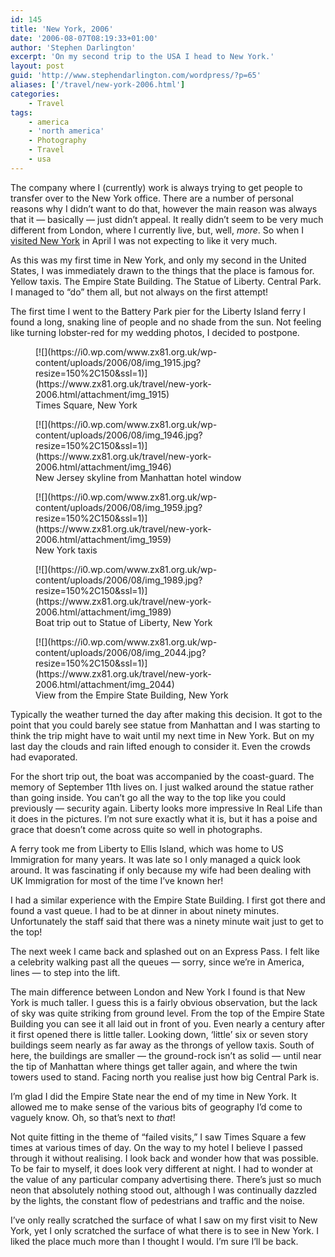 ```yaml
---
id: 145
title: 'New York, 2006'
date: '2006-08-07T08:19:33+01:00'
author: 'Stephen Darlington'
excerpt: 'On my second trip to the USA I head to New York.'
layout: post
guid: 'http://www.stephendarlington.com/wordpress/?p=65'
aliases: ['/travel/new-york-2006.html']
categories:
    - Travel
tags:
    - america
    - 'north america'
    - Photography
    - Travel
    - usa
---
```


The company where I (currently) work is always trying to get people to transfer over to the New York office. There are a number of personal reasons why I didn’t want to do that, however the main reason was always that it — basically — just didn’t appeal. It really didn’t seem to be very much different from London, where I currently live, but, well, *more*. So when I [visited New York](/blog/the-big-day.html) in April I was not expecting to like it very much.

As this was my first time in New York, and only my second in the United States, I was immediately drawn to the things that the place is famous for. Yellow taxis. The Empire State Building. The Statue of Liberty. Central Park. I managed to “do” them all, but not always on the first attempt!

The first time I went to the Battery Park pier for the Liberty Island ferry I found a long, snaking line of people and no shade from the sun. Not feeling like turning lobster-red for my wedding photos, I decided to postpone.

<div class="gallery galleryid-145 gallery-columns-3 gallery-size-thumbnail" id="gallery-7"><figure class="gallery-item"><div class="gallery-icon portrait"> [![](https://i0.wp.com/www.zx81.org.uk/wp-content/uploads/2006/08/img_1915.jpg?resize=150%2C150&ssl=1)](https://www.zx81.org.uk/travel/new-york-2006.html/attachment/img_1915) </div> <figcaption class="wp-caption-text gallery-caption" id="gallery-7-1161"> Times Square, New York </figcaption></figure><figure class="gallery-item"><div class="gallery-icon landscape"> [![](https://i0.wp.com/www.zx81.org.uk/wp-content/uploads/2006/08/img_1946.jpg?resize=150%2C150&ssl=1)](https://www.zx81.org.uk/travel/new-york-2006.html/attachment/img_1946) </div> <figcaption class="wp-caption-text gallery-caption" id="gallery-7-1162"> New Jersey skyline from Manhattan hotel window </figcaption></figure><figure class="gallery-item"><div class="gallery-icon landscape"> [![](https://i0.wp.com/www.zx81.org.uk/wp-content/uploads/2006/08/img_1959.jpg?resize=150%2C150&ssl=1)](https://www.zx81.org.uk/travel/new-york-2006.html/attachment/img_1959) </div> <figcaption class="wp-caption-text gallery-caption" id="gallery-7-1163"> New York taxis </figcaption></figure><figure class="gallery-item"><div class="gallery-icon landscape"> [![](https://i0.wp.com/www.zx81.org.uk/wp-content/uploads/2006/08/img_1989.jpg?resize=150%2C150&ssl=1)](https://www.zx81.org.uk/travel/new-york-2006.html/attachment/img_1989) </div> <figcaption class="wp-caption-text gallery-caption" id="gallery-7-1164"> Boat trip out to Statue of Liberty, New York </figcaption></figure><figure class="gallery-item"><div class="gallery-icon landscape"> [![](https://i0.wp.com/www.zx81.org.uk/wp-content/uploads/2006/08/img_2044.jpg?resize=150%2C150&ssl=1)](https://www.zx81.org.uk/travel/new-york-2006.html/attachment/img_2044) </div> <figcaption class="wp-caption-text gallery-caption" id="gallery-7-1165"> View from the Empire State Building, New York </figcaption></figure> </div>Typically the weather turned the day after making this decision. It got to the point that you could barely see statue from Manhattan and I was starting to think the trip might have to wait until my next time in New York. But on my last day the clouds and rain lifted enough to consider it. Even the crowds had evaporated.

For the short trip out, the boat was accompanied by the coast-guard. The memory of September 11th lives on. I just walked around the statue rather than going inside. You can’t go all the way to the top like you could previously — security again. Liberty looks more impressive In Real Life than it does in the pictures. I’m not sure exactly what it is, but it has a poise and grace that doesn’t come across quite so well in photographs.

A ferry took me from Liberty to Ellis Island, which was home to US Immigration for many years. It was late so I only managed a quick look around. It was fascinating if only because my wife had been dealing with UK Immigration for most of the time I’ve known her!

I had a similar experience with the Empire State Building. I first got there and found a vast queue. I had to be at dinner in about ninety minutes. Unfortunately the staff said that there was a ninety minute wait just to get to the top!

The next week I came back and splashed out on an Express Pass. I felt like a celebrity walking past all the queues — sorry, since we’re in America, lines — to step into the lift.

The main difference between London and New York I found is that New York is much taller. I guess this is a fairly obvious observation, but the lack of sky was quite striking from ground level. From the top of the Empire State Building you can see it all laid out in front of you. Even nearly a century after it first opened there is little taller. Looking down, ‘little’ six or seven story buildings seem nearly as far away as the throngs of yellow taxis. South of here, the buildings are smaller — the ground-rock isn’t as solid — until near the tip of Manhattan where things get taller again, and where the twin towers used to stand. Facing north you realise just how big Central Park is.

I’m glad I did the Empire State near the end of my time in New York. It allowed me to make sense of the various bits of geography I’d come to vaguely know. Oh, so that’s next to *that*!

Not quite fitting in the theme of “failed visits,” I saw Times Square a few times at various times of day. On the way to my hotel I believe I passed through it without realising. I look back and wonder how that was possible. To be fair to myself, it does look very different at night. I had to wonder at the value of any particular company advertising there. There’s just so much neon that absolutely nothing stood out, although I was continually dazzled by the lights, the constant flow of pedestrians and traffic and the noise.

I’ve only really scratched the surface of what I saw on my first visit to New York, yet I only scratched the surface of what there is to see in New York. I liked the place much more than I thought I would. I’m sure I’ll be back.